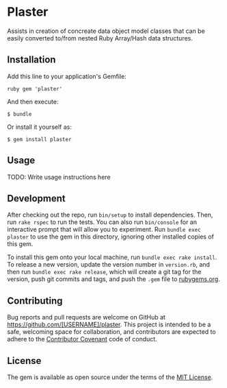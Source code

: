 # Plaster

Assists in creation of concreate data object model classes that can be easily
converted to/from nested Ruby Array/Hash data structures.

## Installation

Add this line to your application's Gemfile:

```ruby gem 'plaster' ```

And then execute:

    $ bundle

Or install it yourself as:

    $ gem install plaster

## Usage

TODO: Write usage instructions here

## Development

After checking out the repo, run `bin/setup` to install dependencies. Then, run
`rake rspec` to run the tests. You can also run `bin/console` for an
interactive prompt that will allow you to experiment. Run `bundle exec plaster`
to use the gem in this directory, ignoring other installed copies of this gem.

To install this gem onto your local machine, run `bundle exec rake install`. To
release a new version, update the version number in `version.rb`, and then run
`bundle exec rake release`, which will create a git tag for the version, push
git commits and tags, and push the `.gem` file to
[rubygems.org](https://rubygems.org).

## Contributing

Bug reports and pull requests are welcome on GitHub at
https://github.com/[USERNAME]/plaster. This project is intended to be a safe,
welcoming space for collaboration, and contributors are expected to adhere to
the [Contributor Covenant](contributor-covenant.org) code of conduct.


## License

The gem is available as open source under the terms of the [MIT
License](http://opensource.org/licenses/MIT).

